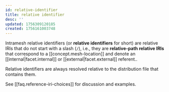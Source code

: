 ```yaml
---
id: relative-identifier
title: relative identifier
desc: ''
updated: 1756309120185
created: 1756161003748
---
```


Intramesh relative identifiers (or **relative identifiers** for short) are relative IRIs that do not start with a slash (`/`), i.e., they are **relative-path relative IRIs** that correspond to a [[concept.mesh-location]] and denote an [[internal|facet.internal]] or [[external|facet.external]] referent..

Relative identifiers are always resolved relative to the distribution file that contains them.

See [[faq.reference-iri-choices]] for discussion and examples.
